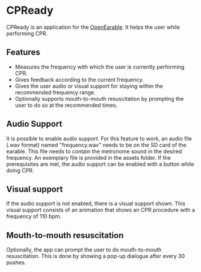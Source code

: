 # CPReady

CPReady is an application for the [OpenEarable](https://open-earable.teco.edu).
It helps the user while performing CPR.

## Features
- Measures the frequency with which the user is currently performing CPR.
- Gives feedback according to the current frequency.
- Gives the user audio or visual support for staying within the recommended frequency range.
- Optionally supports mouth-to-mouth resuscitation by prompting the user to do so at the recommended times.

## Audio Support
It is possible to enable audio support.
For this feature to work, an audio file (.wav format) named "frequency.wav" needs to be on the SD card of the earable.
This file needs to contain the metronome sound in the desired frequency.
An exemplary file is provided in the assets folder.
If the prerequisites are met, the audio support can be enabled with a button while doing CPR.

## Visual support
If the audio support is not enabled, there is a visual support shown.
This visual support consists of an animation that shows an CPR procedure with a frequency of 110 bpm.

## Mouth-to-mouth resuscitation
Optionally, the app can prompt the user to do mouth-to-mouth resuscitation.
This is done by showing a pop-up dialogue after every 30 pushes. 